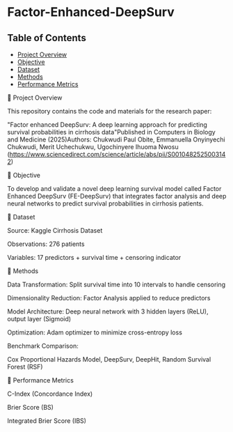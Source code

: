 # Factor-Enhanced-DeepSurv

## Table of Contents
- [Project Overview](#project-overview)
- [Objective](#objective)
- [Dataset](#dataset)
- [Methods](#methods)
- [Performance Metrics](#performance-metrics)

📌 Project Overview

This repository contains the code and materials for the research paper:

"Factor enhanced DeepSurv: A deep learning approach for predicting survival probabilities in cirrhosis data"Published in Computers in Biology and Medicine (2025)Authors: Chukwudi Paul Obite, Emmanuella Onyinyechi Chukwudi, Merit Uchechukwu, Ugochinyere Ihuoma Nwosu (https://www.sciencedirect.com/science/article/abs/pii/S0010482525003142)

🎯 Objective

To develop and validate a novel deep learning survival model called Factor Enhanced DeepSurv (FE-DeepSurv) that integrates factor analysis and deep neural networks to predict survival probabilities in cirrhosis patients.

📁 Dataset

Source: Kaggle Cirrhosis Dataset

Observations: 276 patients

Variables: 17 predictors + survival time + censoring indicator

🧠 Methods

Data Transformation: Split survival time into 10 intervals to handle censoring

Dimensionality Reduction: Factor Analysis applied to reduce predictors

Model Architecture: Deep neural network with 3 hidden layers (ReLU), output layer (Sigmoid)

Optimization: Adam optimizer to minimize cross-entropy loss

Benchmark Comparison:

Cox Proportional Hazards Model, DeepSurv, DeepHit, Random Survival Forest (RSF)

🔢 Performance Metrics

C-Index (Concordance Index)

Brier Score (BS)

Integrated Brier Score (IBS)


